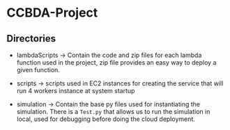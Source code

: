 # CCBDA-Project

## Directories
* lambdaScripts -> Contain the code and zip files for each lambda function used in the
project, zip file provides an easy way to deploy a given function.
  
* scripts -> scripts used in EC2 instances for creating the service that will run
4 workers instance at system startup

* simulation -> Contain the base py files used for instantiating the simulation. There is a
`Test.py` that allows us to run the simulation in local, used for debugging before doing the cloud
  deployment.